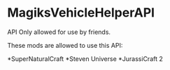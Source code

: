 # MagiksVehicleHelperAPI
API Only allowed for use by friends.

 
These mods are allowed to use this API:

*SuperNaturalCraft
*Steven Universe
*JurassiCraft 2
